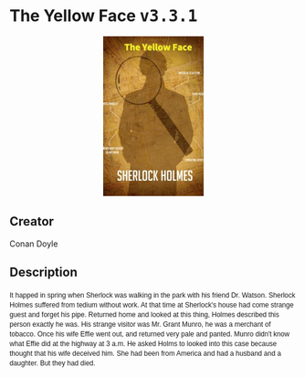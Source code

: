 
# The Yellow Face <kbd>v3.3.1</kbd>

<center>
  <img src="./cover-1024.jpg"/>
</center>

## Creator
Conan Doyle

## Description
<font class="Apple-style-span" face="'MS Shell Dlg 2', sans-serif"><span class="Apple-style-span" style="font-size: 12px;">It happed in spring when Sherlock was walking in the park with his friend Dr. Watson. Sherlock Holmes suffered from tedium without work. At that time at Sherlock's house had come strange guest and forget his pipe. Returned home and looked at this thing, Holmes described this person exactly he was. His strange visitor was Mr. Grant Munro, he was a merchant of tobacco. Once his wife Effie went out, and returned very pale and panted. Munro didn't know what Effie did at the highway at 3 a.m. He asked Holms to looked into this case because thought that his wife deceived him. She had been from America and had a husband and a daughter. But they had died.</span></font>
